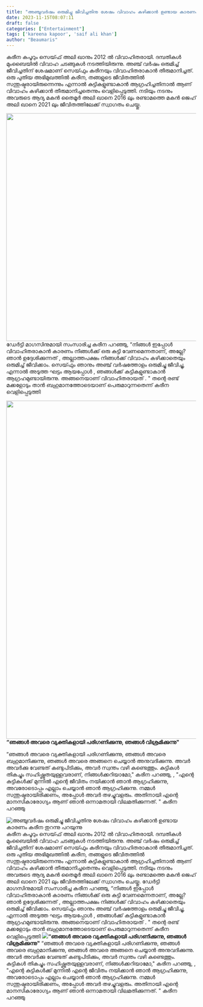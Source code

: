 ```yaml
---
title: "അഞ്ചുവർഷം ഒരുമിച്ചു ജീവിച്ചതിനു ശേഷം വിവാഹം കഴിക്കാൻ ഉണ്ടായ കാരണം കരീന തുറന്നു പറയുന്നു"
date: 2023-11-15T08:07:11
draft: false
categories: ["Entertainment"]
tags: ['kareena kapoor', 'saif ali khan']
author: "Beaumaris"
---
```


കരീന കപൂറും സെയ്ഫ് അലി ഖാനും 2012 ൽ വിവാഹിതരായി. ദമ്പതികൾ മുംബൈയിൽ വിവാഹ ചടങ്ങുകൾ നടത്തിയിരുന്നു. അഞ്ച് വർഷം ഒരുമിച്ച് ജീവിച്ചതിന് ശേഷമാണ് സെയ്ഫും കരീനയും വിവാഹിതരാകാൻ തീരുമാനിച്ചത്. ഒരു പുതിയ അഭിമുഖത്തിൽ കരീന, തങ്ങളുടെ ജീവിതത്തിൽ സന്തുഷ്ടരായിരുന്നെന്നും എന്നാൽ കുട്ടികളുണ്ടാകാൻ ആഗ്രഹിച്ചതിനാൽ ആണ് വിവാഹം കഴിക്കാൻ തീരുമാനിച്ചതെന്നും വെളിപ്പെടുത്തി. നടിയും നടനും അവരുടെ ആദ്യ മകൻ തൈമൂർ അലി ഖാനെ 2016 ലും രണ്ടാമത്തെ മകൻ ജെഹ് അലി ഖാനെ 2021 ലും ജീവിതത്തിലേക്ക് സ്വാഗതം ചെയ്തു.

<img class=" wp-image-429883 aligncenter" src="https://cdn.boolokam.com/articles/2023/11/16wed1.jpg" alt="" width="562" height="605" /> ഡേർട്ടി മാഗസിനുമായി സംസാരിച്ച കരീന പറഞ്ഞു, “നിങ്ങൾ ഇപ്പോൾ വിവാഹിതരാകാൻ കാരണം നിങ്ങൾക്ക് ഒരു കുട്ടി വേണമെന്നതാണ്, അല്ലേ? ഞാൻ ഉദ്ദേശിക്കുന്നത് , അല്ലാത്തപക്ഷം നിങ്ങൾക്ക് വിവാഹം കഴിക്കാതെയും ഒരുമിച്ച് ജീവിക്കാം. സെയ്ഫും ഞാനും അഞ്ച് വർഷത്തോളം ഒരുമിച്ചു ജീവിച്ചു, എന്നാൽ അടുത്ത ഘട്ടം ആയപ്പോൾ , ഞങ്ങൾക്ക് കുട്ടികളുണ്ടാകാൻ ആഗ്രഹമുണ്ടായിരുന്നു. അങ്ങനെയാണ് വിവാഹിതരായത് . " തന്റെ രണ്ട് മക്കളോടും താൻ ബഹുമാനത്തോടെയാണ് പെരുമാറുന്നതെന്ന് കരീന വെളിപ്പെടുത്തി

<strong><img class="size-full wp-image-429884 aligncenter" src="https://cdn.boolokam.com/articles/2023/11/ddd.webp" alt="" width="1600" height="898" />“ഞങ്ങൾ അവരെ വ്യക്തികളായി പരിഗണിക്കുന്നു, ഞങ്ങൾ വിശ്രമിക്കുന്നു"</strong>

“ഞങ്ങൾ അവരെ വ്യക്തികളായി പരിഗണിക്കുന്നു, ഞങ്ങൾ അവരെ ബഹുമാനിക്കുന്നു, ഞങ്ങൾ അവരെ അങ്ങനെ ചെയ്യാൻ അനുവദിക്കുന്നു. അവർ അവർക്കു വേണ്ടത് കണ്ടുപിടിക്കും, അവർ സ്വന്തം വഴി കണ്ടെത്തും. കുട്ടികൾ തികച്ചും സഹിഷ്ണുതയുള്ളവരാണ്, നിങ്ങൾക്കറിയാമോ," കരീന പറഞ്ഞു, , "എന്റെ കുട്ടികൾക്ക് മുന്നിൽ എന്റെ ജീവിതം നയിക്കാൻ ഞാൻ ആഗ്രഹിക്കുന്നു, അവരോടൊപ്പം എല്ലാം ചെയ്യാൻ ഞാൻ ആഗ്രഹിക്കുന്നു. നമ്മൾ സന്തുഷ്ടരായിരിക്കണം, അപ്പോൾ അവർ തഴച്ചുവളരും. അതിനായി എന്റെ മാനസികാരോഗ്യം ആണ് ഞാൻ ഒന്നാമതായി വിലമതിക്കുന്നത്. " കരീന പറഞ്ഞു


![അഞ്ചുവർഷം ഒരുമിച്ചു ജീവിച്ചതിനു ശേഷം വിവാഹം കഴിക്കാൻ ഉണ്ടായ കാരണം കരീന തുറന്നു പറയുന്നു](https://cdn.boolokam.com/articles/2023/11/16wed1.jpg)കരീന കപൂറും സെയ്ഫ് അലി ഖാനും 2012 ൽ വിവാഹിതരായി. ദമ്പതികൾ മുംബൈയിൽ വിവാഹ ചടങ്ങുകൾ നടത്തിയിരുന്നു. അഞ്ച് വർഷം ഒരുമിച്ച് ജീവിച്ചതിന് ശേഷമാണ് സെയ്ഫും കരീനയും വിവാഹിതരാകാൻ തീരുമാനിച്ചത്. ഒരു പുതിയ അഭിമുഖത്തിൽ കരീന, തങ്ങളുടെ ജീവിതത്തിൽ സന്തുഷ്ടരായിരുന്നെന്നും എന്നാൽ കുട്ടികളുണ്ടാകാൻ ആഗ്രഹിച്ചതിനാൽ ആണ് വിവാഹം കഴിക്കാൻ തീരുമാനിച്ചതെന്നും വെളിപ്പെടുത്തി. നടിയും നടനും അവരുടെ ആദ്യ മകൻ തൈമൂർ അലി ഖാനെ 2016 ലും രണ്ടാമത്തെ മകൻ ജെഹ് അലി ഖാനെ 2021 ലും ജീവിതത്തിലേക്ക് സ്വാഗതം ചെയ്തു. ഡേർട്ടി മാഗസിനുമായി സംസാരിച്ച കരീന പറഞ്ഞു, “നിങ്ങൾ ഇപ്പോൾ വിവാഹിതരാകാൻ കാരണം നിങ്ങൾക്ക് ഒരു കുട്ടി വേണമെന്നതാണ്, അല്ലേ? ഞാൻ ഉദ്ദേശിക്കുന്നത് , അല്ലാത്തപക്ഷം നിങ്ങൾക്ക് വിവാഹം കഴിക്കാതെയും ഒരുമിച്ച് ജീവിക്കാം. സെയ്ഫും ഞാനും അഞ്ച് വർഷത്തോളം ഒരുമിച്ചു ജീവിച്ചു, എന്നാൽ അടുത്ത ഘട്ടം ആയപ്പോൾ , ഞങ്ങൾക്ക് കുട്ടികളുണ്ടാകാൻ ആഗ്രഹമുണ്ടായിരുന്നു. അങ്ങനെയാണ് വിവാഹിതരായത് . " തന്റെ രണ്ട് മക്കളോടും താൻ ബഹുമാനത്തോടെയാണ് പെരുമാറുന്നതെന്ന് കരീന വെളിപ്പെടുത്തി **![](https://cdn.boolokam.com/articles/2023/11/ddd.webp)“ഞങ്ങൾ അവരെ വ്യക്തികളായി പരിഗണിക്കുന്നു, ഞങ്ങൾ വിശ്രമിക്കുന്നു"** “ഞങ്ങൾ അവരെ വ്യക്തികളായി പരിഗണിക്കുന്നു, ഞങ്ങൾ അവരെ ബഹുമാനിക്കുന്നു, ഞങ്ങൾ അവരെ അങ്ങനെ ചെയ്യാൻ അനുവദിക്കുന്നു. അവർ അവർക്കു വേണ്ടത് കണ്ടുപിടിക്കും, അവർ സ്വന്തം വഴി കണ്ടെത്തും. കുട്ടികൾ തികച്ചും സഹിഷ്ണുതയുള്ളവരാണ്, നിങ്ങൾക്കറിയാമോ," കരീന പറഞ്ഞു, , "എന്റെ കുട്ടികൾക്ക് മുന്നിൽ എന്റെ ജീവിതം നയിക്കാൻ ഞാൻ ആഗ്രഹിക്കുന്നു, അവരോടൊപ്പം എല്ലാം ചെയ്യാൻ ഞാൻ ആഗ്രഹിക്കുന്നു. നമ്മൾ സന്തുഷ്ടരായിരിക്കണം, അപ്പോൾ അവർ തഴച്ചുവളരും. അതിനായി എന്റെ മാനസികാരോഗ്യം ആണ് ഞാൻ ഒന്നാമതായി വിലമതിക്കുന്നത്. " കരീന പറഞ്ഞു
